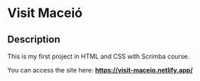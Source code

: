 # Visit Maceió

## Description

This is my first project in HTML and CSS with Scrimba course.

You can access the site here: **https://visit-maceio.netlify.app/**
